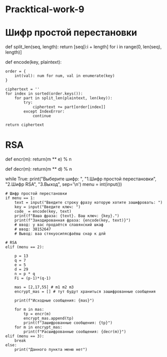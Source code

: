 # Pracktical-work-9

# Шифр простой перестановки
def split_len(seq, length):
    return [seq[i:i + length] for i in range(0, len(seq), length)]

def encode(key, plaintext):

    order = {
        int(val): num for num, val in enumerate(key)
    }

    ciphertext = ''
    for index in sorted(order.keys()):
        for part in split_len(plaintext, len(key)):
            try:
                ciphertext += part[order[index]]
            except IndexError:
                continue

    return ciphertext

# RSA
def encr(m):
    return(m ** e) % n

def decr(m):
    return(m ** d) % n

while True:
    print("Выберите шифр: ", "1.Шифр простой перестановки", "2.Шифр RSA", "3.Выход", sep='\n')
    menu = int(input())

    # Шифр простой перестановки
    if menu == 1:
        text = input("Введите строку фразу которую хотите зашифровать: ")
        key = input("Введите ключ: ")
        code_ = encode(key, text)
        print(f"Ваша фраза: {text}. Ваш ключ: {key}.")
        print(f"Закодированная фраза: {encode(key, text)}")
        # ввод: у вас продаётся славянский шкаф
        # ввод: 38152647
        # Вывод: ваа стякуосипясфаёвш снар к длй

    # RSA
    elif (menu == 2):

        p = 13
        q = 7
        e = 5
        d = 29
        n = p * q
        Fi = (p-1)*(q-1)

        mas = [2,17,55] # m1 m2 m3
        encrypt_mas = [] # тут будут храниться зашифрованные сообщения

        print(f"Исходные сообщения: {mas}")

        for m in mas:
            tp = encr(m)
            encrypt_mas.append(tp)
            print(f"Зашифрованные сообщения: {tp}")
        for m in encrypt_mas:
            print(f"Расшифрованные сообщения: {decr(m)}")
    elif (menu == 3):
        break
    else:
        print("Данного пункта меню нет")
